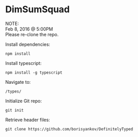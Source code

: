 # DimSumSquad

NOTE:<br>
Feb 8, 2016 @ 5:00PM<br> 
Please re-clone the repo.

Install dependencies:
```
npm install
```

Install typescript:
```
npm install -g typescript
```

Navigate to:
```
/types/
```

Initialize Git repo:
```
git init
```

Retrieve header files:
```
git clone https://github.com/borisyankov/DefinitelyTyped
```
